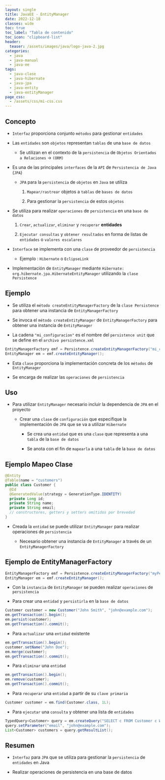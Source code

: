 ```yaml
---
layout: single
title: JavaEE - EntityManager
date: 2022-12-18
classes: wide
toc: true
toc_label: "Tabla de contenido"
toc_icon: "clipboard-list"
header:
  teaser: /assets/images/java/logo-java-2.jpg
categories:
  - java
  - java-manual
  - java-ee
tags:
  - java-clase
  - java-hibernate 
  - java-jpa
  - java-entity
  - java-entityManager
page_css: 
  - /assets/css/mi-css.css
---
```


## Concepto

* ``Interfaz`` proporciona conjunto ``métodos`` para gestionar ``entidades``

* Las ``entidades`` son ``objetos`` representan ``tablas`` de una ``base de datos``

  * Se utilizan en el contexto de la ``persistencia`` de ``Objetos Orientados a Relaciones`` → ``(ORM)``

* Es una de las principales ``interfaces`` de la ``API`` de ``Persistencia de Java`` (``JPA``)

  * ``JPA`` para la ``persistencia`` de ``objetos`` en ``Java`` se utiliza
  
    1. ``Mapear/rastrear`` objetos a ``tablas`` de ``bases de datos``

    2. Para gestionar la ``persistencia`` de estos ``objetos``

* Se utiliza para realizar ``operaciones`` de ``persistencia`` en una ``base de datos``

  1. ``Crear``, ``actualizar``, ``eliminar`` y ``recuperar`` **entidades**
  
  2. ``Ejecutar consultas`` y ``obtener resultados`` en forma de listas de ``entidades`` o ``valores escalares``

* ``Interface`` se implementa con una ``clase`` de proveedor de ``persistencia``

  * Ejemplo : ``Hibernate`` o ``EclipseLink``

* Implementación de ``EntityManager`` mediante ``Hibernate: org.hibernate.jpa.HibernateEntityManager`` utilizando la ``clase Persistence``

## Ejemplo

* Se utiliza el ``método createEntityManagerFactory`` de la ``clase Persistence`` para obtener una instancia de ``EntityManagerFactory``

* Se invoca el ``método createEntityManager`` de ``EntityManagerFactory`` para obtener una instancia de ``EntityManager``

* La cadena ``"mi_configuracion"`` es el nombre del ``persistence unit`` que se define en el ``archivo persistence.xml``

```java
EntityManagerFactory emf = Persistence.createEntityManagerFactory("mi_configuracion");
EntityManager em = emf.createEntityManager();
```

* Esta ``clase`` proporciona la implementación concreta de los ``métodos`` de ``EntityManager``
  
* Se encarga de realizar las ``operaciones`` de ``persistencia``

## Uso

* Para utilizar ``EntityManager`` necesario incluir la dependencia de ``JPA`` en el proyecto

  * Crear una ``clase`` de ``configuración`` que especifique la implementación de ``JPA`` que se va a utilizar ``Hibernate``

    * Se crea una ``entidad`` que es una ``clase`` que representa a una ``tabla`` de la ``base de datos``
  
    * Se anota con el fin de ``mapearla`` a una ``tabla`` de la ``base de datos``

## Ejemplo Mapeo Clase

```java
@Entity
@Table(name = "customers")
public class Customer {
  @Id
  @GeneratedValue(strategy = GenerationType.IDENTITY)
  private Long id;
  private String name;
  private String email;
  // constructores, getters y setters omitidos por brevedad
}
```

* Creada la ``entidad`` se puede utilizar ``EntityManager`` para realizar operaciones de ``persistencia``

  * Necesario obtener una instancia de ``EntityManager`` a través de un ``EntityManagerFactory``
  
## Ejemplo de EntityManagerFactory

```java
EntityManagerFactory emf = Persistence.createEntityManagerFactory("myPersistenceUnit");
EntityManager em = emf.createEntityManager();
```

* Con la ``instancia`` de ``EntityManager`` se pueden realizar ``operaciones`` de ``persistencia``

* Para crear una ``entidad`` y ``persistirla`` en la ``base de datos``

```java
Customer customer = new Customer("John Smith", "john@example.com");
em.getTransaction().begin();
em.persist(customer);
em.getTransaction().commit();
```

* Para ``actualizar`` una ``entidad`` existente

```java
em.getTransaction().begin();
customer.setName("John Doe");
em.merge(customer);
em.getTransaction().commit();
```

* Para ``eliminar`` una ``entidad``

```java
em.getTransaction().begin();
em.remove(customer);
em.getTransaction().commit();
```

* Para ``recuperar`` una ``entidad`` a partir de su ``clave primaria``

```java
Customer customer = em.find(Customer.class, 1L);
```

* Para ``ejecutar`` una ``consulta`` y obtener una lista de ``entidades``

```java
TypedQuery<Customer> query = em.createQuery("SELECT c FROM Customer c WHERE c.email = :email", Customer.class);
query.setParameter("email", "john@example.com");
List<Customer> customers = query.getResultList();
```

## Resumen

* ``Interfaz`` para ``JPA`` que se utiliza para gestionar la ``persistencia`` de ``entidades`` en Java

* Realizar operaciones de persistencia en una base de datos
